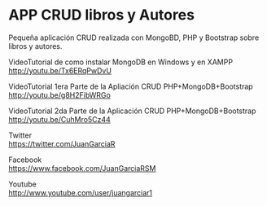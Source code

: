 APP CRUD libros y Autores
===============

Pequeña aplicación CRUD realizada con MongoBD, PHP y Bootstrap sobre libros y autores.

VideoTutorial de como instalar MongoDB en Windows y en XAMPP<br>
http://youtu.be/Tx6ERqPwDvU

VideoTutorial 1era Parte de la Apliación CRUD PHP+MongoDB+Bootstrap<br>
http://youtu.be/g8H2FibWRGo

VideoTutorial 2da Parte de la Aplicación CRUD PHP+MongoDB+Bootstrap<br>
http://youtu.be/CuhMro5Cz44

Twitter<br>
https://twitter.com/JuanGarciaR

Facebook<br>
https://www.facebook.com/JuanGarciaRSM

Youtube<br>
http://www.youtube.com/user/juangarciar1
